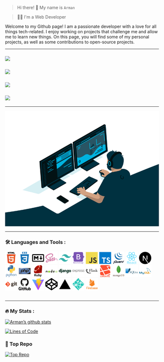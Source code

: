 > Hi there! 👋 My name is `Arman`

> 👨‍💻 I'm a Web Developer

Welcome to my Github page! I am a passionate developer with a love for all things tech-related. I enjoy working on projects that challenge me and allow me to learn new things. On this page, you will find some of my personal projects, as well as some contributions to open-source projects.

---

### <a href="https://instagram.com/Mohd_arman_idrisi01"><img src="https://img.shields.io/badge/instagram%20@mohd_arman_idrisi01-DD2476?style=for-the-badge&logo=instagram&logoColor=white"/></a>

### <a href="https://youtube.com/Armanidrisi1"><img src="https://img.shields.io/badge/Youtube:%20Arman%20Idrisi%20YT-FF0000?style=for-the-badge&logo=youtube&logoColor=white"/></a>

### <a href="https://twitter.com/Armanidrisi01/"><img src="https://img.shields.io/badge/twitter%20@armanidrisi01-0D95E8?style=for-the-badge&logo=twitter&logoColor=white"/></a>

### <a href="https://arman-idrisi.netlify.app/"><img height="30px" src="https://img.shields.io/badge/My%20Website-8E2DE2?style=for-the-badge&logo=google%20chrome&logoColor=white"/></a>

---

<img src="https://raw.githubusercontent.com/Armanidrisi/Armanidrisi/main/code.gif" alt="Image"/>

---

### :hammer_and_wrench: Languages and Tools :

<div>
<img src="https://raw.githubusercontent.com/Armanidrisi/Armanidrisi/main/icons/html5-original-wordmark.svg" title="HTML5" alt="HTML" width="40" height="40"/>
<img src="https://github.com/Armanidrisi/Armanidrisi/raw/main/icons/css3-plain-wordmark.svg"  title="CSS3" alt="CSS" width="40" height="40"/>
<img src="https://github.com/Armanidrisi/Armanidrisi/raw/main/icons/markdown-original.svg" title="Markdown" alt="markdown" width="40" height="40"/>
<img src="https://github.com/Armanidrisi/Armanidrisi/raw/main/icons/sass-original.svg" title="sass" alt="sass" width="40" height="40"/>
<img src="https://github.com/Armanidrisi/Armanidrisi/raw/main/icons/tailwindcss-plain.svg" title="tailwindcss" alt="tailwind" width="40" height="40"/>
<img src="https://github.com/Armanidrisi/Armanidrisi/raw/main/icons/bootstrap-plain-wordmark.svg" title="bootstrap" alt="bootstrap" width="40" height="40"/>
<img src="https://github.com/Armanidrisi/Armanidrisi/raw/main/icons/javascript-original.svg" title="JavaScript" alt="JavaScript" width="40" height="40"/>
<img src="https://github.com/Armanidrisi/Armanidrisi/raw/main/icons/typescript-original.svg" title="TypeScript" alt="TypeScript" width="40" height="40"/>
<img src="https://github.com/Armanidrisi/Armanidrisi/raw/main/icons/jquery-original-wordmark.svg" title="jquery" alt="jquery" width="40" height="40"/>
<img src="https://github.com/Armanidrisi/Armanidrisi/raw/main/icons/react-original-wordmark.svg" title="React" alt="React" width="40" height="40"/>
<img src="https://github.com/Armanidrisi/Armanidrisi/raw/main/icons/nextjs-icon.svg" title="NextJs" alt="NextJs" width="40" height="40"/>
<img src="https://github.com/Armanidrisi/Armanidrisi/raw/main/icons/python-original-wordmark.svg" title="Python" alt="Python" width="40" height="40"/>
<img src="https://github.com/Armanidrisi/Armanidrisi/raw/main/icons/php-original.svg" title="php" alt="php" width="40" height="40"/>   <img src="https://github.com/Armanidrisi/Armanidrisi/raw/main/icons/ruby-original-wordmark.svg" title="ruby" alt="ruby" width="40" height="40"/>
<img src="https://github.com/Armanidrisi/Armanidrisi/raw/main/icons/nodejs-original-wordmark.svg" title="NodeJS" alt="NodeJS" width="40" height="40"/>
<img src="https://github.com/Armanidrisi/Armanidrisi/raw/main/icons/django-plain-wordmark.svg" title="django" alt="django" width="40" height="40"/>
<img src="https://github.com/Armanidrisi/Armanidrisi/raw/main/icons/express-original-wordmark.svg" title="expressjs" alt="expressjs" width="40" height="40"/>
<img src="https://github.com/Armanidrisi/Armanidrisi/raw/main/icons/flask-original-wordmark.svg" title="flask" alt="flask" width="40" height="40"/>
<img src="https://github.com/Armanidrisi/Armanidrisi/raw/main/icons/laravel-plain-wordmark.svg" title="laravel" alt="laravel" width="40" height="40"/>
<img src="https://github.com/Armanidrisi/Armanidrisi/raw/main/icons/mongodb-original-wordmark.svg" title="mongodb" alt="mongodb" width="40" height="40"/>
<img src="https://github.com/Armanidrisi/Armanidrisi/raw/main/icons/sqlite-original-wordmark.svg" title="sqlite"  alt="sqlite" width="40" height="40"/>
<img src="https://github.com/Armanidrisi/Armanidrisi/raw/main/icons/mysql-original-wordmark.svg" title="MySQL"  alt="MySQL" width="40" height="40"/>
<img src="https://github.com/Armanidrisi/Armanidrisi/raw/main/icons/git-original-wordmark.svg" title="Git" alt="Git" width="40" height="40"/>
<img src="https://github.com/Armanidrisi/Armanidrisi/raw/main/icons/github-original-wordmark.svg" title="github" alt="github" width="40" height="40"/>
<img src="https://github.com/Armanidrisi/Armanidrisi/raw/main/icons/vite-logo.svg" title="vite" alt="vite" width="40" height="40"/>
<img src="https://github.com/Armanidrisi/Armanidrisi/raw/main/icons/codepen-plain.svg" title="codepen" alt="codepen" width="40" height="40"/>
<img src="https://github.com/Armanidrisi/Armanidrisi/raw/main/icons/vercel-original.svg" title="vercel" alt="vercel" width="40" height="40"/>
<img src="https://github.com/Armanidrisi/Armanidrisi/raw/main/icons/netlify-original.svg" title="netlify" alt="netlify" width="40" height="40"/>
<img src="https://github.com/Armanidrisi/Armanidrisi/blob/main/icons/firebase-plain-wordmark.svg" title="Firebase" width="40" height="40"/>
</div>
<br>

---

### :fire: My Stats :

[![Arman’s github stats](https://github-readme-stats.vercel.app/api?username=armanidrisi)](https://github.com/Armanidrisi)

[![Lines of Code](https://api.githubtrends.io/user/svg/Armanidrisi/langs?time_range=one_year&include_private=True&loc_metric=changed&theme=classic)](https://github.com/Armanidrisi)


### :space_invader: Top Repo

[![Top Repo](https://github-readme-stats.vercel.app/api/pin/?username=armanidrisi&repo=chatgpt-python-bot)](https://github.com/Armanidrisi/chatgpt-python-bot)
